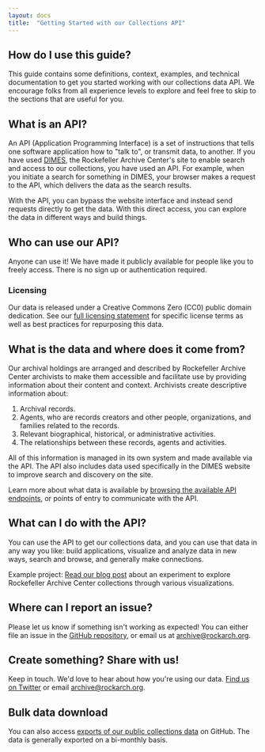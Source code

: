 ```yaml
---
layout: docs
title:  "Getting Started with our Collections API"
---
```


## How do I use this guide?

This guide contains some definitions, context, examples, and technical documentation to get you started working with our collections data API. We encourage folks from all experience levels to explore and feel free to skip to the sections that are useful for you.

## What is an API? 

An API (Application Programming Interface) is a set of instructions that tells one software application how to "talk to", or transmit data, to another. If you have used [DIMES](https://dimes.rockarch.org/), the Rockefeller Archive Center's site to enable search and access to our collections, you have used an API. For example, when you initiate a search for something in DIMES, your browser makes a request to the API, which delivers the data as the search results. 

With the API, you can bypass the website interface and instead send requests directly to get the data. With this direct access, you can explore the data in different ways and build things.

## Who can use our API? 

Anyone can use it! We have made it publicly available for people like you to freely access. There is no sign up or authentication required.

### Licensing
Our data is released under a Creative Commons Zero (CC0) public domain dedication. See our [full licensing statement](https://docs.rockarch.org/archival-description-license/) for specific license terms as well as best practices for repurposing this data.

## What is the data and where does it come from? 

Our archival holdings are arranged and described by Rockefeller Archive Center archivists to make them accessible and facilitate use by providing information about their content and context. Archivists create descriptive information about: 

1. Archival records.
2. Agents, who are records creators and other people, organizations, and families related to the records.
3. Relevant biographical, historical, or administrative activities.
4. The relationships between these records, agents and activities.

All of this information is managed in its own system and made available via the API. The API also includes data used specifically in the DIMES website to improve search and discovery on the site.

Learn more about what data is available by [browsing the available API endpoints](https://api.rockarch.org), or points of entry to communicate with the API.

## What can I do with the API? 

You can use the API to get our collections data, and you can use that data in any way you like: build applications, visualize and analyze data in new ways, search and browse, and generally make connections. 

Example project: [Read our blog post](https://blog.rockarch.org/using-the-rac-collections-api-to-create-visualizations) about an experiment to explore Rockefeller Archive Center collections through various visualizations. 

## Where can I report an issue?

Please let us know if something isn't working as expected! You can either file an issue in the [GitHub repository](https://github.com/RockefellerArchiveCenter/argo), or email us at archive@rockarch.org.

## Create something? Share with us! 
Keep in touch. We'd love to hear about how you're using our data. [Find us on Twitter](https://twitter.com/rockarch_org) or email archive@rockarch.org. 

## Bulk data download 
You can also access [exports of our public collections data](https://github.com/RockefellerArchiveCenter/data) on GitHub. The data is generally exported on a bi-monthly basis.

